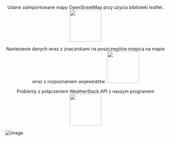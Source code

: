 
<p align="center">
  Udane zaimportowane mapy OpenStreetMap przy użyciu biblioteki leaflet.
  <img src="https://github.com/kamizebrok/Muchomorek/assets/64143856/0b0d5e9e-6220-488d-aef8-fb734f1b84c3" {width=150px height=100px} />
  <br />
</p>

<p align="center">
  Naniesienie danych wraz z znacznikami na poszczególne miejsca na mapie wraz z rozpoznaniem województw.
  <img src="https://github.com/kamizebrok/Muchomorek/assets/64143856/9e03fa51-da3c-4dcf-94c4-9627b8478e00" {width=150px height=100px} />
  <br />
</p>
<p align="center">
  Problemy z połączeniem WeatherStack API z naszym programem
  <img src="https://github.com/kamizebrok/Muchomorek/assets/64143856/86fa4fce-e43f-4a44-a53c-d896bc0d9b72" {width=150px height=100px}/>
  <br />
</p>

![image](https://github.com/kamizebrok/Muchomorek/assets/64143856/23cbc913-863a-4158-a003-5e94f4e7acc2)
